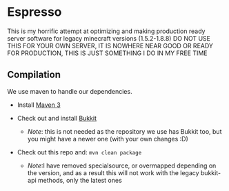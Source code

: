 Espresso
===========

This is my horrific attempt at optimizing and making production ready server software for legacy minecraft versions (1.5.2-1.8.8) 
DO NOT USE THIS FOR YOUR OWN SERVER, IT IS NOWHERE NEAR GOOD OR READY FOR PRODUCTION, THIS IS JUST SOMETHING I DO IN MY FREE TIME

Compilation
-----------

We use maven to handle our dependencies.

* Install [Maven 3](http://maven.apache.org/download.html)
* Check out and install [Bukkit](http://github.com/Bukkit/Bukkit)
    * *Note*: this is not needed as the repository we use has Bukkit too, but you might have a newer one (with your own changes :D)
* Check out this repo and: `mvn clean package`

    * *Note*:I have removed specialsource, or overmapped depending on the version, and as a result this will not work with the legacy bukkit-api methods, only the latest ones